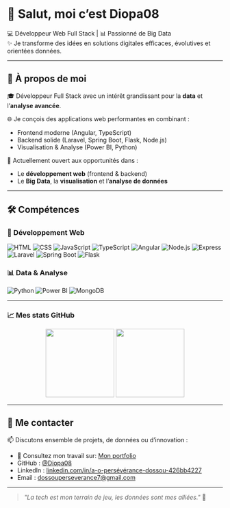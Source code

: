 # 👋 Salut, moi c’est Diopa08

💻 Développeur Web Full Stack | 📊 Passionné de Big Data  
✨ Je transforme des idées en solutions digitales efficaces, évolutives et orientées données.

---

## 🚀 À propos de moi

🎓 Développeur Full Stack avec un intérêt grandissant pour la **data** et l’**analyse avancée**.

🌐 Je conçois des applications web performantes en combinant :
- Frontend moderne (Angular, TypeScript)
- Backend solide (Laravel, Spring Boot, Flask, Node.js)
- Visualisation & Analyse (Power BI, Python)

💼 Actuellement ouvert aux opportunités dans :
- Le **développement web** (frontend & backend)
- Le **Big Data**, la **visualisation** et l’**analyse de données**

---

## 🛠️ Compétences

### 🧰 Développement Web
![HTML](https://img.shields.io/badge/HTML-E34F26?style=for-the-badge&logo=html5&logoColor=white)
![CSS](https://img.shields.io/badge/CSS-1572B6?style=for-the-badge&logo=css3&logoColor=white)
![JavaScript](https://img.shields.io/badge/JavaScript-F7DF1E?style=for-the-badge&logo=javascript&logoColor=black)
![TypeScript](https://img.shields.io/badge/TypeScript-007ACC?style=for-the-badge&logo=typescript&logoColor=white)
![Angular](https://img.shields.io/badge/Angular-DD0031?style=for-the-badge&logo=angular&logoColor=white)
![Node.js](https://img.shields.io/badge/Node.js-339933?style=for-the-badge&logo=nodedotjs&logoColor=white)
![Express](https://img.shields.io/badge/Express.js-000000?style=for-the-badge&logo=express&logoColor=white)
![Laravel](https://img.shields.io/badge/Laravel-FF2D20?style=for-the-badge&logo=laravel&logoColor=white)
![Spring Boot](https://img.shields.io/badge/Spring_Boot-6DB33F?style=for-the-badge&logo=spring-boot&logoColor=white)
![Flask](https://img.shields.io/badge/Flask-000000?style=for-the-badge&logo=flask&logoColor=white)

### 📊 Data & Analyse
![Python](https://img.shields.io/badge/Python-3776AB?style=for-the-badge&logo=python&logoColor=white)
![Power BI](https://img.shields.io/badge/Power_BI-F2C811?style=for-the-badge&logo=powerbi&logoColor=black)
![MongoDB](https://img.shields.io/badge/MongoDB-47A248?style=for-the-badge&logo=mongodb&logoColor=white)

---


### 📈 Mes stats GitHub

<p align="center">
  <img src="https://github-readme-stats.vercel.app/api?username=Diopa08&show_icons=true&theme=tokyonight" height="160" />
  <img src="https://github-readme-stats.vercel.app/api/top-langs/?username=Diopa08&layout=compact&theme=tokyonight" height="160"/>
</p>

---

## 🤝 Me contacter

📫 Discutons ensemble de projets, de données ou d’innovation :

- 💼 Consultez mon travail sur: [Mon portfolio](https://diopa08.github.io/portfolio/)
- GitHub : [@Diopa08](https://github.com/Diopa08)
- LinkedIn : [linkedin.com/in/a-o-persévérance-dossou-426bb4227](https://www.linkedin.com/in/a-o-pers%C3%A9v%C3%A9rance-dossou-426bb4227?lipi=urn%3Ali%3Apage%3Ad_flagship3_profile_view_base_contact_details%3Bm7%2BTq6TbREWqbffIpzIDng%3D%3D)
- Email : dossouperseverance7@gmail.com

---

> *"La tech est mon terrain de jeu, les données sont mes alliées."* 🚀

